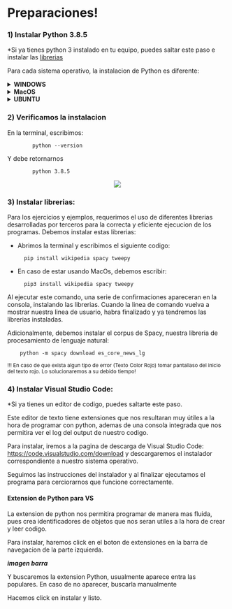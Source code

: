 # Preparaciones!



### 1) Instalar Python 3.8.5

 *Si ya tienes python 3 instalado en tu equipo, puedes saltar este paso e instalar las [librerias](#librerias)


Para cada sistema operativo, la instalacion de Python es diferente:
<details>

**<summary>WINDOWS</summary>**

1. **Descargamos el archivo ejecutable para windows:**


      -    Windows-64Bits: https://www.python.org/ftp/python/3.8.5/python-3.8.5-amd64.exe (En caso de no estar seguro si tu    sistema operativo es de 64 o 32 bits, usar este)

      -    Windows-32Bits: https://www.python.org/ftp/python/3.8.5/python-3.8.5.exe   



2.  **Ejecutamos el archivo .exe**

3.   **Nos aseguramos de agregar python a PATH (Como se muestra en la siguiente imagen)**

![Image of PATH](https://datatofish.com/wp-content/uploads/2018/10/0001_add_Python_to_Path.png)
            
4.   **Al finalizar la instalación desactivamos la restricción de longitud de los path**

![Deshabilitar longitud](https://i.stack.imgur.com/r6XEh.jpg)

5. **Verificamos que python este instalado**

    Vamos al menu de Windows y tecleamos "cmd" y oprimimos ENTER para abrir la consola, y procedemos a [link verificar la instalacion.](#verificar)
</details>
<details>

**<summary>MacOS</summary>**

El sistema operativo de Apple cuenta con python 2.7 por defecto, sin embargo, esta version esta desactualizada y no nos sirve para algunos ejemplos y librerias que utilizaremos.

Existen distintas maneras de instalar python en MacOS, y hemos optado por la que es, en nuestra opinion, la mas correcta. 

1.  **Instalar Homebrew**

  Homebrew es un instalador de paquetes, el cual nos permite instalar software de repositorios publicos directamente desde la consola.

  Primero verificamos si homebrew esta instalado. Abrimos la terminal y escribimos:

      brew help
  
  Si nos retorna un mensaje diciendo que el comando no existe:, significa que Homebrew no esta instalado. 
<p align="center">
  <img src=https://i.ibb.co/XtNVBL5/Captura-de-pantalla-2020-09-23-a-la-s-2-50-19-p-m.png>
</p>

  Para instalar, escribimos esto en consola y presionamos ENTER.:

    /bin/bash -c "$(curl -fsSL https://raw.githubusercontent.com/Homebrew/install/master/install.sh)"

  Nos preguntara si deseamos realizar esta instalacion, a lo que presionamos la letra <Y> para indicar Yes. Tambien nos solicitara permiso para instalar xCode, software que tambien debemos instalar:

<p align="center">
  <img src=https://i.ibb.co/YfgVg2H/Captura-de-pantalla-2020-09-23-a-la-s-2-52-00-p-m.png>
</p>


  La instalacion demorara unos minutos, y sabremos que esta terminada cuando encontramos nuevamente nuestro nombre en la linea de comando.

  Nuevamente verificamos si brew esta instalado, escribiendo en consola:

      brew help

  Ahora deberia aparecernos algo similar a esto:
<p align="center">
  <img src=https://i.ibb.co/9gFMNrs/Captura-de-pantalla-2020-09-23-a-la-s-3-08-19-p-m.png>
</p>


2.   **Instalar python 3**

  Ahora podemos usar Homebrew para instalar python. En la consola, debemos escribir:

    brew install python

  La instalacion demorará unos minutos, sabremos que ha finalizado cuando en la ultima linea de la consola aparezca el nombre de nuestro mac con el usuario. 



3.  **Configurar Python3 como el python predeterminado**

  Para configurar Python3 como el predeterminado de nuestro mac, debemos escribir en la consola:

      ln -s -f /usr/local/bin/python3.8 /usr/local/bin/python

  Cerramos la consola, y la abrimos nuevamente, y procedemos a [link verificar la instalacion.](#verificar) nuestra instalacion.





</details>


<details>

**<summary>UBUNTU</summary>**
            
1. Abrimos la terminal, escribimos el siguiente codigo:

            sudo apt install python3.8

</details>    

### 2) <a name="verificar">Verificamos la instalacion</a>

   En la terminal, escribimos:
    
            python --version

   Y debe retornarnos

            python 3.8.5

    
<p align="center">
  <img src=https://i.ibb.co/JFnF49W/verificar-python-windows.png>
</p>


### 3)  <a name="librerias">Instalar librerias:</a>

Para los ejercicios y ejemplos, requerimos el uso de diferentes librerias desarrolladas por terceros para la correcta y eficiente ejecucion de los programas. Debemos instalar estas librerias:

* Abrimos la terminal y escribimos el siguiente codigo:

        pip install wikipedia spacy tweepy

* En caso de estar usando MacOs, debemos escribir:

        pip3 install wikipedia spacy tweepy

Al ejecutar este comando, una serie de confirmaciones apareceran en la consola, instalando las librerias. Cuando la linea de comando vuelva a mostrar nuestra linea de usuario, habra finalizado y ya tendremos las librerias instaladas.

Adicionalmente, debemos instalar el corpus de Spacy, nuestra libreria de procesamiento de lenguaje natural:

        python -m spacy download es_core_news_lg

<sub>!!!  En caso de que exista algun tipo de error  (Texto Color Rojo) tomar pantallaso del inicio del texto rojo. Lo solucionaremos a su debido tiempo!</sub>

### 4) Instalar Visual Studio Code:

 *Si ya tienes un editor de codigo, puedes saltarte este paso.

Este editor de texto tiene extensiones que nos resultaran muy útiles a la hora de programar con python, 
ademas de una consola integrada que nos permitira ver el log del output de nuestro codigo.

Para instalar, iremos a la pagina de descarga de Visual Studio Code: https://code.visualstudio.com/download
y descargaremos el instalador correspondiente a nuestro sistema operativo.

Seguimos las instrucciones del instalador y al finalizar ejecutamos el programa para cerciorarnos que funcione correctamente.


#### Extension de Python para VS

La extension de python nos permitira programar de manera mas fluida, pues crea identificadores de objetos que nos seran utiles a la hora 
de crear y leer codigo.

Para instalar, haremos click en el boton de extensiones en la barra de navegacion de la parte izquierda.



***imagen barra***

Y buscaremos la extension Python, usualmente aparece entra las populares.
En caso de no aparecer, buscarla manualmente

Hacemos click en instalar y listo.
